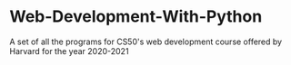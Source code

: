 # Web-Development-With-Python
A set of all the programs for CS50's web development course offered by Harvard for the year 2020-2021
